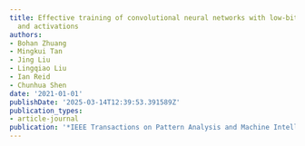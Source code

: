 ```yaml
---
title: Effective training of convolutional neural networks with low-bitwidth weights
  and activations
authors:
- Bohan Zhuang
- Mingkui Tan
- Jing Liu
- Lingqiao Liu
- Ian Reid
- Chunhua Shen
date: '2021-01-01'
publishDate: '2025-03-14T12:39:53.391589Z'
publication_types:
- article-journal
publication: '*IEEE Transactions on Pattern Analysis and Machine Intelligence*'
---
```

